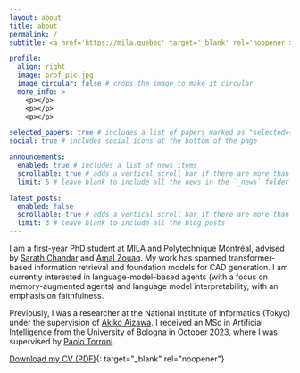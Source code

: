```yaml
---
layout: about
title: about
permalink: /
subtitle: <a href='https://mila.quebec' target='_blank' rel='noopener'>MILA</a> · davide.baldelli@mila.quebec

profile:
  align: right
  image: prof_pic.jpg
  image_circular: false # crops the image to make it circular
  more_info: >
    <p></p>
    <p></p>
    <p></p>

selected_papers: true # includes a list of papers marked as "selected={true}"
social: true # includes social icons at the bottom of the page

announcements:
  enabled: true # includes a list of news items
  scrollable: true # adds a vertical scroll bar if there are more than 3 news items
  limit: 5 # leave blank to include all the news in the `_news` folder

latest_posts:
  enabled: false
  scrollable: true # adds a vertical scroll bar if there are more than 3 new posts items
  limit: 3 # leave blank to include all the blog posts
---
```


I am a first-year PhD student at MILA and Polytechnique Montréal, advised by [Sarath Chandar](https://scholar.google.com/citations?hl=en&user=yxWtZLAAAAAJ) and [Amal Zouaq](https://scholar.google.com/citations?hl=en&user=lqDGv9YAAAAJ). My work has spanned transformer-based information retrieval and foundation models for CAD generation. I am currently interested in language-model–based agents (with a focus on memory-augmented agents) and language model interpretability, with an emphasis on faithfulness.

Previously, I was a researcher at the National Institute of Informatics (Tokyo) under the supervision of [Akiko Aizawa](https://scholar.google.com/citations?user=JQy5hPoAAAAJ&hl=en). I received an MSc in Artificial Intelligence from the University of Bologna in October 2023, where I was supervised by [Paolo Torroni](https://scholar.google.com/citations?hl=en&user=uOZZjwsAAAAJ).

[Download my CV (PDF)](https://dundalia.github.io/CV/cv.pdf){: target="_blank" rel="noopener"}
